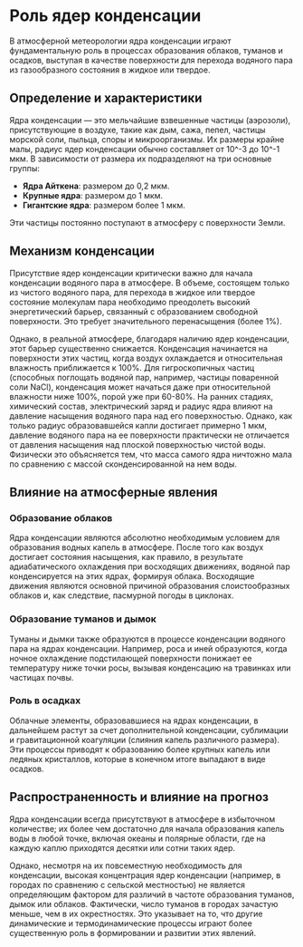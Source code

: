 # Роль ядер конденсации

В атмосферной метеорологии ядра конденсации играют фундаментальную роль в процессах образования облаков, туманов и осадков, выступая в качестве поверхности для перехода водяного пара из газообразного состояния в жидкое или твердое.

## Определение и характеристики

Ядра конденсации — это мельчайшие взвешенные частицы (аэрозоли), присутствующие в воздухе, такие как дым, сажа, пепел, частицы морской соли, пыльца, споры и микроорганизмы. Их размеры крайне малы, радиус ядер конденсации обычно составляет от 10^-3 до 10^-1 мкм. В зависимости от размера их подразделяют на три основные группы:

* **Ядра Айткена**: размером до 0,2 мкм.
* **Крупные ядра**: размером до 1 мкм.
* **Гигантские ядра**: размером более 1 мкм.

Эти частицы постоянно поступают в атмосферу с поверхности Земли.

## Механизм конденсации

Присутствие ядер конденсации критически важно для начала конденсации водяного пара в атмосфере. В объеме, состоящем только из чистого водяного пара, для перехода в жидкое или твердое состояние молекулам пара необходимо преодолеть высокий энергетический барьер, связанный с образованием свободной поверхности. Это требует значительного перенасыщения (более 1%).

Однако, в реальной атмосфере, благодаря наличию ядер конденсации, этот барьер существенно снижается. Конденсация начинается на поверхности этих частиц, когда воздух охлаждается и относительная влажность приближается к 100%. Для гигроскопичных частиц (способных поглощать водяной пар, например, частицы поваренной соли NaCl), конденсация может начаться даже при относительной влажности ниже 100%, порой уже при 60-80%. На ранних стадиях, химический состав, электрический заряд и радиус ядра влияют на давление насыщения водяного пара над его поверхностью. Однако, как только радиус образовавшейся капли достигает примерно 1 мкм, давление водяного пара на ее поверхности практически не отличается от давления насыщения над плоской поверхностью чистой воды. Физически это объясняется тем, что масса самого ядра ничтожно мала по сравнению с массой сконденсированной на нем воды.

## Влияние на атмосферные явления

### Образование облаков

Ядра конденсации являются абсолютно необходимым условием для образования водных капель в атмосфере. После того как воздух достигает состояния насыщения, как правило, в результате адиабатического охлаждения при восходящих движениях, водяной пар конденсируется на этих ядрах, формируя облака. Восходящие движения являются основной причиной образования слоистообразных облаков и, как следствие, пасмурной погоды в циклонах.

### Образование туманов и дымок

Туманы и дымки также образуются в процессе конденсации водяного пара на ядрах конденсации. Например, роса и иней образуются, когда ночное охлаждение подстилающей поверхности понижает ее температуру ниже точки росы, вызывая конденсацию на травинках или частицах почвы.

### Роль в осадках

Облачные элементы, образовавшиеся на ядрах конденсации, в дальнейшем растут за счет дополнительной конденсации, сублимации и гравитационной коагуляции (слияния капель различного размера). Эти процессы приводят к образованию более крупных капель или ледяных кристаллов, которые в конечном итоге выпадают в виде осадков.

## Распространенность и влияние на прогноз

Ядра конденсации всегда присутствуют в атмосфере в избыточном количестве; их более чем достаточно для начала образования капель воды в любой точке, включая океаны и полярные области, где на каждую каплю приходятся десятки или сотни таких ядер.

Однако, несмотря на их повсеместную необходимость для конденсации, высокая концентрация ядер конденсации (например, в городах по сравнению с сельской местностью) не является определяющим фактором для различий в частоте образования туманов, дымок или облаков. Фактически, число туманов в городах зачастую меньше, чем в их окрестностях. Это указывает на то, что другие динамические и термодинамические процессы играют более существенную роль в формировании и развитии этих явлений.
